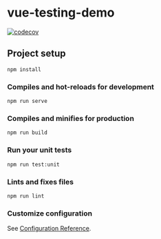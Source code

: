 # vue-testing-demo

[![codecov](https://codecov.io/gh/lipengzhou/vue-testing-demo/branch/master/graph/badge.svg?token=JS6XNATNMN)](https://codecov.io/gh/lipengzhou/vue-testing-demo)

## Project setup
```
npm install
```

### Compiles and hot-reloads for development
```
npm run serve
```

### Compiles and minifies for production
```
npm run build
```

### Run your unit tests
```
npm run test:unit
```

### Lints and fixes files
```
npm run lint
```

### Customize configuration
See [Configuration Reference](https://cli.vuejs.org/config/).
